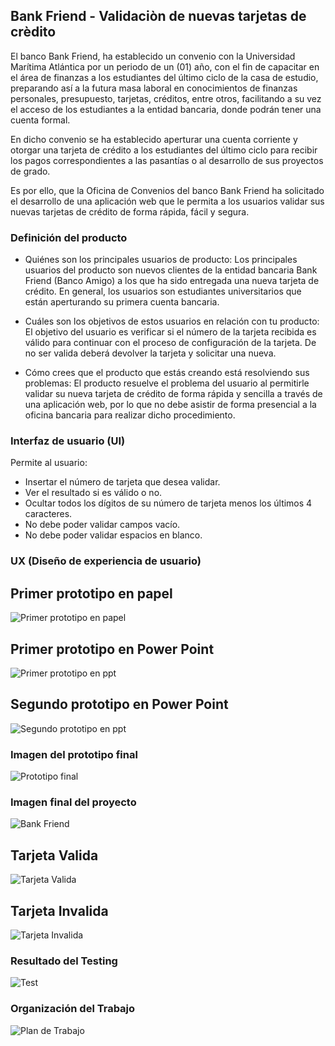 ## Bank Friend - Validaciòn de nuevas tarjetas de crèdito 

El banco Bank Friend, ha establecido un convenio con la Universidad Marítima Atlántica por un periodo de un (01) año,
con el fin de capacitar en el área de finanzas a los estudiantes del último ciclo de la casa de estudio, preparando así 
a la futura masa laboral en conocimientos de finanzas personales, presupuesto, tarjetas, créditos, entre otros, 
facilitando a su vez el acceso de los estudiantes a la entidad bancaria, donde podrán tener una cuenta formal. 

En dicho convenio se ha establecido aperturar una cuenta corriente y otorgar una tarjeta de crédito a los estudiantes 
del último ciclo para recibir los pagos correspondientes a las pasantías o al desarrollo de sus proyectos de grado.

Es por ello, que la Oficina de Convenios del banco Bank Friend ha solicitado el desarrollo de una aplicación web
que le permita a los usuarios validar sus nuevas tarjetas de crédito de forma rápida, fácil y segura.

### Definición del producto

* Quiénes son los principales usuarios de producto: 
Los principales usuarios del producto son nuevos clientes de la entidad bancaria Bank Friend (Banco Amigo) 
a los que ha sido entregada una nueva tarjeta de crédito.
En general, los usuarios son estudiantes universitarios que están aperturando su primera cuenta bancaria.

* Cuáles son los objetivos de estos usuarios en relación con tu producto:
El objetivo del usuario es verificar si el número de la tarjeta recibida es válido para continuar 
con el proceso de configuración de la tarjeta. De no ser valida deberá devolver la tarjeta y solicitar una nueva.

* Cómo crees que el producto que estás creando está resolviendo sus problemas:
El producto resuelve el problema del usuario al permitirle validar su nueva tarjeta de crédito 
de forma rápida y sencilla a través de una aplicación web, por lo que no debe asistir de forma presencial 
a la oficina bancaria para realizar dicho procedimiento.

### Interfaz de usuario (UI)

Permite al usuario:

* Insertar el número de tarjeta que desea validar.
* Ver el resultado si es válido o no.
* Ocultar todos los dígitos de su número de tarjeta menos los últimos 4 caracteres.
* No debe poder validar campos vacío.
* No debe poder validar espacios en blanco.

### UX (Diseño de experiencia de usuario)

## Primer prototipo en papel

![Primer prototipo en papel](https://github.com/marianagdeveloper/LIM016-card-validation/blob/mariana_mvp_v3/src/public/prototipo_papel.png)

## Primer prototipo en Power Point

![Primer prototipo en ppt](https://github.com/marianagdeveloper/LIM016-card-validation/blob/mariana_mvp_v3/src/public/prototipo_ppt_1.png)

## Segundo prototipo en Power Point

![Segundo prototipo en ppt](https://github.com/marianagdeveloper/LIM016-card-validation/blob/mariana_mvp_v3/src/public/prototipo_ppt_2.png)

### Imagen del prototipo final

![Prototipo final](https://github.com/marianagdeveloper/LIM016-card-validation/blob/mariana_mvp_v3/src/public/prototipo_ppt_final.png)

### Imagen final del proyecto

![Bank Friend](https://github.com/marianagdeveloper/LIM016-card-validation/blob/mariana_mvp_v3/src/public/bf_product.png)

## Tarjeta Valida

![Tarjeta Valida](https://github.com/marianagdeveloper/LIM016-card-validation/blob/mariana_mvp_v3/src/public/card_valid.png)

## Tarjeta Invalida

![Tarjeta Invalida](https://github.com/marianagdeveloper/LIM016-card-validation/blob/mariana_mvp_v3/src/public/card_invalid.png)

### Resultado del Testing

![Test](https://github.com/marianagdeveloper/LIM016-card-validation/blob/mariana_mvp_v3/src/public/test.png)

### Organización del Trabajo

![Plan de Trabajo](https://github.com/marianagdeveloper/LIM016-card-validation/blob/mariana_mvp_v3/src/public/plan.png)
